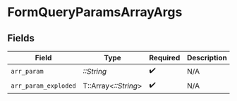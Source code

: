 # FormQueryParamsArrayArgs


## Fields

| Field                | Type                 | Required             | Description          | Example              |
| -------------------- | -------------------- | -------------------- | -------------------- | -------------------- |
| `arr_param`          | *::String*           | :heavy_check_mark:   | N/A                  | test,test2           |
| `arr_param_exploded` | T::Array<*::String*> | :heavy_check_mark:   | N/A                  |                      |